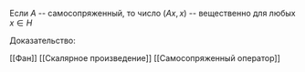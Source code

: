 Если $A$ -- самосопряженный, то число $\left( Ax, x \right)$ -- вещественно для любых $x \in H$

Доказательство:

[[Фан]] [[Скалярное произведение]] [[Самосопряженный оператор]]
